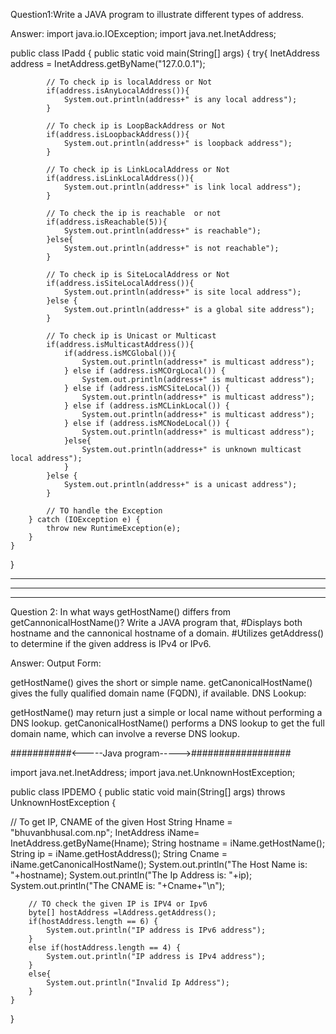 Question1:Write a JAVA program to illustrate different types of address.

Answer:
import java.io.IOException;
import java.net.InetAddress;

public class IPadd {
    public static void main(String[] args) {
        try{
            InetAddress address = InetAddress.getByName("127.0.0.1");
            
            // To check ip is localAddress or Not
            if(address.isAnyLocalAddress()){
                System.out.println(address+" is any local address");
            }
            
            // To check ip is LoopBackAddress or Not
            if(address.isLoopbackAddress()){
                System.out.println(address+" is loopback address");
            }
            
            // To check ip is LinkLocalAddress or Not
            if(address.isLinkLocalAddress()){
                System.out.println(address+" is link local address");
            }
            
            // To check the ip is reachable  or not
            if(address.isReachable(5)){
                System.out.println(address+" is reachable");
            }else{
                System.out.println(address+" is not reachable");
            }
            
            // To check ip is SiteLocalAddress or Not
            if(address.isSiteLocalAddress()){
                System.out.println(address+" is site local address");
            }else {
                System.out.println(address+" is a global site address");
            }
            
            // To check ip is Unicast or Multicast
            if(address.isMulticastAddress()){
                if(address.isMCGlobal()){
                    System.out.println(address+" is multicast address");
                } else if (address.isMCOrgLocal()) {
                    System.out.println(address+" is multicast address");
                } else if (address.isMCSiteLocal()) {
                    System.out.println(address+" is multicast address");
                } else if (address.isMCLinkLocal()) {
                    System.out.println(address+" is multicast address");
                } else if (address.isMCNodeLocal()) {
                    System.out.println(address+" is multicast address");
                }else{
                    System.out.println(address+" is unknown multicast local address");
                }
            }else {
                System.out.println(address+" is a unicast address");
            }
            
            // TO handle the Exception
        } catch (IOException e) {
            throw new RuntimeException(e);
        }
    }
}

---------------------------------------------------------------------------------------------------------------------------------------------------------------------------------------
---------------------------------------------------------------------------------------------------------------------------------------------------------------------------------------
---------------------------------------------------------------------------------------------------------------------------------------------------------------------------------------

Question 2: In what ways getHostName() differs from getCannonicalHostName()? Write a JAVA program that,
            #Displays both hostname and the cannonical hostname of a domain.
            #Utilizes getAddress() to determine if the given address is IPv4 or IPv6.

Answer:
Output Form:

getHostName() gives the short or simple name.
getCanonicalHostName() gives the fully qualified domain name (FQDN), if available.
DNS Lookup:

getHostName() may return just a simple or local name without performing a DNS lookup.
getCanonicalHostName() performs a DNS lookup to get the full domain name, which can involve a reverse DNS lookup.

###########<-----Java program----->##################

import java.net.InetAddress;
import java.net.UnknownHostException;

public class IPDEMO {
    public static void main(String[] args) throws UnknownHostException {

//        To get IP, CNAME of the given Host
        String Hname = "bhuvanbhusal.com.np";
        InetAddress iName= InetAddress.getByName(Hname);
        String hostname = iName.getHostName();
        String ip = iName.getHostAddress();
        String Cname = iName.getCanonicalHostName();
        System.out.println("The Host Name is: "+hostname);
        System.out.println("The Ip Address is: "+ip);
        System.out.println("The CNAME is: "+Cname+"\n");

        // TO check the given IP is IPV4 or Ipv6
        byte[] hostAddress =lAddress.getAddress();
        if(hostAddress.length == 6) {
            System.out.println("IP address is IPv6 address");
        }
        else if(hostAddress.length == 4) {
            System.out.println("IP address is IPv4 address");
        }
        else{
            System.out.println("Invalid Ip Address");
        }
    }
}

